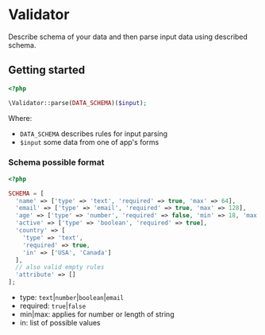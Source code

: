 # Validator

Describe schema of your data and then parse input data using described schema.

## Getting started

```php
<?php

\Validator::parse(DATA_SCHEMA)($input);
```

Where:
- `DATA_SCHEMA` describes rules for input parsing
- `$input` some data from one of app's forms


### Schema possible format

```php
<?php

SCHEMA = [
  'name' => ['type' => 'text', 'required' => true, 'max' => 64],
  'email' => ['type' => 'email', 'required' => true, 'max' => 128],
  'age' => ['type' => 'number', 'required' => false, 'min' => 18, 'max' => 100],
  'active' => ['type' => 'boolean', 'required' => true],
  'country' => [
    'type' => 'text',
    'required' => true,
    'in' => ['USA', 'Canada']
  ],
  // also valid empty rules
  'attribute' => []
];
```

- type: `text`|`number`|`boolean`|`email`
- required: `true`|`false`
- min|max: applies for number or length of string
- in: list of possible values
